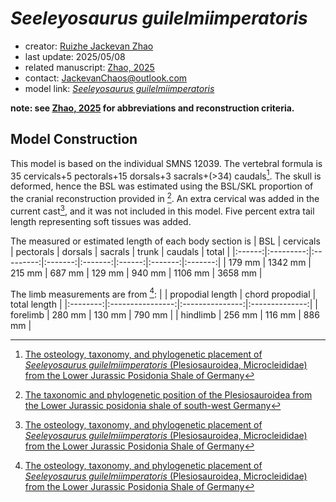 # *Seeleyosaurus guilelmiimperatoris*

- creator: [Ruizhe Jackevan Zhao](https://orcid.org/0009-0001-4869-3008) 
- last update: 2025/05/08
- related manuscript: [Zhao, 2025](https://doi.org/10.1101/2024.02.15.578844)
- contact: JackevanChaos@outlook.com
- model link: [*Seeleyosaurus guilelmiimperatoris*](https://github.com/Pliosaurus-kevani/Mundus-Cyclus/blob/main/Plesiosauria/Seeleyosaurus%20guilelmiimperatoris/Seeleyosaurus%20guilelmiimperatoris.pdf)

**note: see [Zhao, 2025](https://doi.org/10.1101/2024.02.15.578844) for abbreviations and reconstruction criteria.**
## Model Construction

This model is based on the individual SMNS 12039. The vertebral formula is 35 cervicals+5 pectorals+15 dorsals+3 sacrals+(>34) caudals[^1]. The skull is deformed, hence the BSL was estimated using the BSL/SKL proportion of the cranial reconstruction provided in 
[^2]. An extra cervical was added in the current cast[^1], and it was not included in this model. Five percent extra tail length representing soft tissues was added.

The measured or estimated length of each body section is
| BSL    | cervicals | pectorals | dorsals | sacrals | trunk  | caudals | total   |
|:------:|:---------:|:---------:|:-------:|:-------:|:------:|:-------:|:-------:|
| 179 mm | 1342 mm   | 215 mm    | 687 mm  | 129 mm  | 940 mm | 1106 mm | 3658 mm |

The limb measurements are from [^1]:
|          | propodial length | chord propodial | total length   |
|:--------:|:----------------:|:---------------:|:--------------:|
| forelimb | 280 mm           | 130 mm          | 790 mm |
| hindlimb | 256 mm           | 116 mm          | 886 mm |


[^1]: [The osteology, taxonomy, and phylogenetic placement
of *Seeleyosaurus guilelmiimperatoris* (Plesiosauroidea,
Microcleididae) from the Lower Jurassic Posidonia
Shale of Germany]( https://doi.org/10.1002/ar.25620)
[^2]: [The taxonomic and phylogenetic position of the Plesiosauroidea from the Lower Jurassic posidonia shale of south-west Germany]( https://doi.org/10.1111/j.1475-4983.2007.00654.x)
